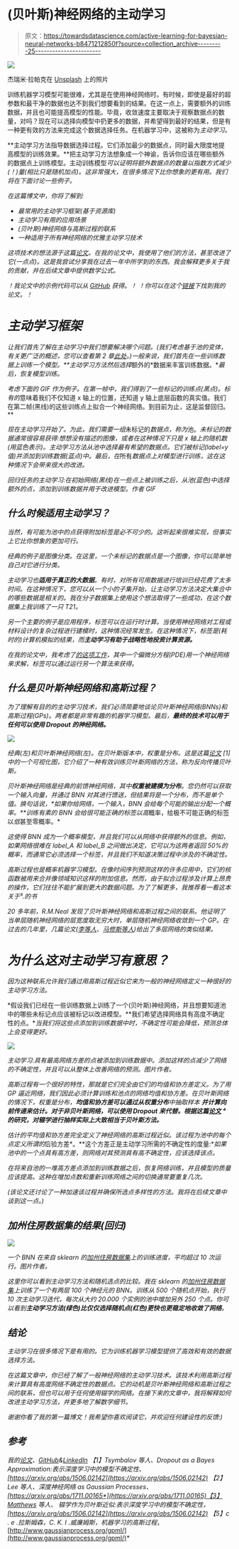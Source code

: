 # (贝叶斯)神经网络的主动学习

> 原文：<https://towardsdatascience.com/active-learning-for-bayesian-neural-networks-b8471212850f?source=collection_archive---------25----------------------->

![](img/9ff002b64133c11b703733865301f441.png)

杰瑞米·拉帕克在 [Unsplash](https://unsplash.com?utm_source=medium&utm_medium=referral) 上的照片

训练机器学习模型可能很难，尤其是在使用神经网络时。有时候，即使是最好的超参数和最干净的数据也达不到我们想要看到的结果。在这一点上，需要额外的训练数据，并且也可能提高模型的性能。毕竟，收敛速度主要取决于观察数据点的数量，对吗？现在可以选择向模型中扔更多的数据，并希望得到最好的结果，但是有一种更有效的方法来完成这个数据选择任务。在机器学习中，这被称为*主动学习。*

**主动学习方法指导数据选择过程。它们添加最少的数据点，同时最大限度地提高模型的训练效果。**把主动学习方法想象成一个神谕，告诉你应该在哪些额外的数据点上训练模型。主动训练模型*可以证明将额外数据点的数量以指数方式减少(！)量(相比只是随机加点)。这非常强大，在很多情况下比你想象的更有用。我们将在下面讨论一些例子。*

*在这篇博文中，你将了解到:*

*   *最常用的主动学习框架(基于资源库)*
*   *主动学习有用的应用场景*
*   *(贝叶斯)神经网络与高斯过程的联系*
*   *一种适用于所有神经网络的优雅主动学习技术*

*这项技术的想法源于这篇[论文](https://arxiv.org/abs/1902.10350)。在我的论文中，我使用了他们的方法，甚至改进了它(一点点)。这是我尝试分享我在过去一年中所学到的东西。我会解释更多关于我的贡献，并在后续文章中提供数学公式。*

*！我论文中的示例代码可以从 [GitHub](https://github.com/LukasErlenbach/active_learning_bnn) 获得。！
！你可以在这个[链接](https://drive.google.com/file/d/1pgNn8ZAEjHANyzPy7JGC8-J0p2qUgxoO/view?usp=sharing)下找到我的论文。！*

# *主动学习框架*

*让我们首先了解在主动学习中我们想要解决哪个问题。(我们考虑基于池的变体，有关更广泛的概述，您可以查看第 2 章[此处](https://research.cs.wisc.edu/techreports/2009/TR1648.pdf)。)一般来说，我们首先在一些训练数据上训练一个模型。**主动学习方法然后选择*额外的*数据来丰富训练数据。**最后，恢复模型训练。*

*考虑下面的 GIF 作为例子。在第一帧中，我们得到了一些标记的训练点(黑点)。标有的*意味着我们不仅知道 x 轴上的位置，还知道 y 轴上底层函数的真实值。我们在第二帧(黑线)的这些训练点上拟合一个神经网络。到目前为止，这是监督回归。**

*现在主动学习开始了。为此，我们需要一组*未标记的*数据点，称为*池。*未标记的数据通常很容易获得:想想没有描述的图像，或者在这种情况下只是 x 轴上的随机数(用蓝色表示)。主动学习方法从池中选择最有希望的数据点。它们被标记(label=y 值)并添加到训练数据(蓝点)中。最后，在*所有*数据点上对模型进行训练，这在这种情况下会带来很大的改进。*

*回归任务的主动学习:在初始网络(黑线)在一些点上被训练之后，从池(蓝色)中选择额外的点，添加到训练数据并用于改进模型。作者 GIF*

## *什么时候适用主动学习？*

*当然，有可能为池中的点获得附加标签是必不可少的。这听起来很难实现，但事实上它比你想象的更加可行。*

*经典的例子是图像分类。在这里，一个未标记的数据点是一个图像，你可以简单地自己对它进行分类。*

*主动学习也**适用于真正的大数据**。有时，对所有可用数据进行培训已经花费了太多时间。在这种情况下，您可以从一个小的子集开始，让主动学习方法决定大集合中的哪些数据是相关的。我在分子数据集上使用这个想法取得了一些成功，在这个数据集上我训练了一只 T21。*

*另一个主要的例子是应用程序，标签可以在运行时计算。当使用神经网络对工程或材料设计的复杂过程进行建模时，这种情况经常发生。在这种情况下，标签是(耗时的)计算机模拟的结果，而**主动学习有助于战略性地投资计算资源。***

*在我的论文中，我考虑了[的这项工作](https://arxiv.org/abs/1907.05317)，其中一个偏微分方程(PDE)用一个神经网络来求解，标签可以通过运行另一个算法来获得。*

## *什么是贝叶斯神经网络和高斯过程？*

*为了理解有目的的主动学习技术，我们必须简要地谈论贝叶斯神经网络(BNNs)和高斯过程(GPs)。两者都是非常有趣的机器学习模型。最后，**最终的技术可以用于任何可以使用 Dropout 的神经网络。***

*![](img/72930e5809133775fb6ac7bbe2f45234.png)*

*经典(左)和贝叶斯神经网络(左)。在贝叶斯版本中，权重是分布。这是这篇[论文](https://arxiv.org/abs/1505.05424) [1]中的一个可视化图，它介绍了一种有效训练贝叶斯网络的方法，称为反向传播贝叶斯。*

*贝叶斯神经网络是经典的前馈神经网络，其中**权重被建模为分布**。您仍然可以获取一个输入向量，并通过 BNN 对其进行馈送，但结果将是一个分布，而不是单个值。换句话说，**如果你给网络*，*一个输入，BNN 会给每个可能的输出分配一个概率。**训练有素的 BNN 会给很可能正确的标签以*高*概率，给极不可能正确的标签以*低*甚至零概率。*

*这使得 BNN 成为一个概率模型，并且我们可以从网络中获得额外的信息。例如，如果网络很难在 *label_A* 和 *label_B* 之间做出决定，它可以为这两者返回 50%的概率，而通常它必须选择一个标签，并且我们不知道决策过程中涉及的不确定性。*

*高斯过程也是概率机器学习模型。在像时间序列预测这样的许多应用中，它们的核函数被用来合并像领域知识这样的附加信息。然而，由于拟合过程涉及计算上昂贵的操作，它们往往不能扩展到更大的数据问题。为了了解更多，我推荐看一看这本关于⁵.的书*

*20 多年前，R.M.Neal 发现了贝叶斯神经网络和高斯过程之间的联系。他证明了当单层随机神经网络的层宽度取无穷大时，单层随机神经网络收敛到一个 GP。在过去的几年里，几篇论文([李等人](https://arxiv.org/abs/1711.00165)、[马修斯等人](https://arxiv.org/abs/1804.11271))给出了多层网络的类似结果。*

# *为什么这对主动学习有意思？*

*因为这种联系允许我们通过用高斯过程近似它来为一般的神经网络定义一种很好的主动学习方法。*

*假设我们已经在一些训练数据上训练了一个(贝叶斯)神经网络，并且想要知道池中的哪些未标记点应该被标记以改进模型。**我们希望选择网络具有高度不确定性的点。**当我们将这些点添加到训练数据中时，不确定性可能会降低，预测总体上会变得更好。*

*![](img/cb2c1a80df600fc25c8bafaf8ef2d681.png)*

*主动学习:具有最高网络方差的点被添加到训练数据中。添加这样的点减少了网络的不确定性，并且可以从整体上改善网络的预测。图片作者。*

*高斯过程有一个很好的特性，那就是它们完全由它们的均值和协方差定义。为了用 GP 逼近网络，我们因此必须计算训练和池点的网络均值和协方差。在贝叶斯网络的情况下，权重是分布，**均值和协方差可以通过从权重分布**中抽取样本 **并计算向前传递来估计。对于非贝叶斯网络，可以使用 Dropout 来代替。根据这篇[论文](https://arxiv.org/abs/1506.02142) ⁴的研究，对辍学进行抽样实际上大致相当于贝叶斯方法。***

*估计的平均值和协方差完全定义了神经网络的高斯过程近似。该过程为池中的每个点定义所谓的*后验方差*。**这个方差正是主动学习所需的不确定性的度量:**如果池中的一个点具有高方差，则网络对其预测具有高不确定性，应该选择该点。*

*在将来自池的一堆高方差点添加到训练数据之后，恢复网络训练，并且模型的质量应该提高。这种在增加点数和重新训练网络之间的切换通常要重复几次。*

*(该论文还讨论了一种加速该过程并确保所选点多样性的方法。我将在后续文章中谈到这一点。)*

## *加州住房数据集的结果(回归)*

*![](img/611d9dc7faf3e257f6ecfd450029621a.png)*

*一个 BNN 在来自 sklearn 的[加州住房数据集](https://scikit-learn.org/stable/modules/generated/sklearn.datasets.fetch_california_housing.html)上的训练进度，平均超过 10 次运行。图片作者。*

*这里你可以看到主动学习方法和随机选点的比较。我在 sklearn 的[加州住房数据集](https://scikit-learn.org/stable/modules/generated/sklearn.datasets.fetch_california_housing.html)上训练了一个有两层 100 个神经元的 BNN。训练从 500 个随机点开始，执行 10 次主动学习迭代，每次从大约 20.000 个实例的池中增加另外 250 个点。你可以看到**主动学习方法(绿色)比仅仅选择随机点(红色)更快也更稳定地收敛了网络**。*

## *结论*

*主动学习在很多情况下是有用的。它为训练机器学习模型提供了高效和有效的数据选择方法。*

*在这篇文章中，你已经了解了一般神经网络的主动学习技术。该技术利用高斯过程来计算具有高度网络不确定性的数据点。它的动机是贝叶斯神经网络和高斯过程之间的联系，但也可以用于任何使用辍学的网络。在接下来的文章中，我将解释如何改进主动学习方法，并更多地了解数学细节。*

*谢谢你看了我的第一篇博文！我希望你喜欢阅读它，并欢迎任何建设性的反馈:)*

## *参考*

*我的[论文](https://drive.google.com/file/d/1pgNn8ZAEjHANyzPy7JGC8-J0p2qUgxoO/view?usp=sharing)、[GitHub](https://github.com/LukasErlenbach)&[LinkedIn](https://www.linkedin.com/in/lukas-erlenbach/)
【1】Tsymbalov 等人、*Dropout as a Bayes Approximation:表示深度学习中的模型不确定性、*[https://arxiv.org/abs/1506.02142](https://arxiv.org/abs/1506.02142)
【2】Lee 等人、*深度神经网络 as Gaussian Processes、*[*https://arxiv.org/abs/1711.00165*](https://arxiv.org/abs/1711.00165)【3】Matthews 等人、 *辍学作为贝叶斯近似:表示深度学习中的模型不确定性，*[https://arxiv.org/abs/1506.02142](https://arxiv.org/abs/1506.02142)
【5】c . e .拉斯姆森，C. K. I .威廉姆斯*，机器学习的高斯过程*，[http://www.gaussianprocess.org/gpml/](http://www.gaussianprocess.org/gpml/)*